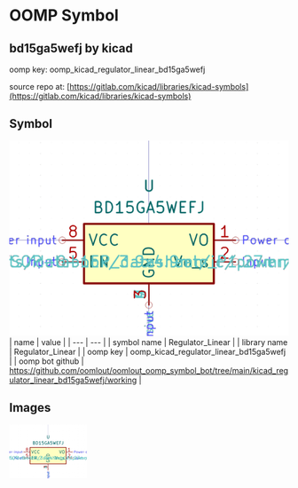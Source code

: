 # OOMP Symbol  
## bd15ga5wefj  by kicad  
  
oomp key: oomp_kicad_regulator_linear_bd15ga5wefj  
  
source repo at: [https://gitlab.com/kicad/libraries/kicad-symbols](https://gitlab.com/kicad/libraries/kicad-symbols)  
## Symbol  
  
[![working.png](working_600.png)](working.png)  
| name | value | 
| --- | --- | 
| symbol name | Regulator_Linear | 
| library name | Regulator_Linear | 
| oomp key | oomp_kicad_regulator_linear_bd15ga5wefj | 
| oomp bot github | https://github.com/oomlout/oomlout_oomp_symbol_bot/tree/main/kicad_regulator_linear_bd15ga5wefj/working | 
## Images  
  
[![working.png](working_140.png)](working.png)  
